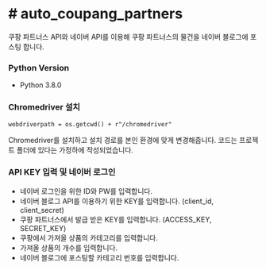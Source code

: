 # # auto_coupang_partners
쿠팡 파트너스 API와 네이버 API를 이용해 쿠팡 파트너스의 물건을 네이버 블로그에 포스팅 합니다.

### Python Version
* Python 3.8.0

### Chromedriver 설치

```
webdriverpath = os.getcwd() + r"/chromedriver"
```
Chromedriver를 설치하고 설치 경로를 본인 환경에 맞게 변경해줍니다.
코드는 프로젝트 폴더에 있다는 가정하에 작성되었습니다.

### API KEY 입력 및 네이버 로그인
  - 네이버 로그인을 위한 ID와 PW를 입력합니다.
  - 네이버 블로그 API를 이용하기 위한 KEY를 입력합니다. (client_id, client_secret)
  - 쿠팡 파트너스에서 발급 받은 KEY를 입력합니다. (ACCESS_KEY, SECRET_KEY)
  - 쿠팡에서 가져올 상품의 카테고리를 입력합니다.
  - 가져올 상품의 개수를 입력합니다.
  - 네이버 블로그에 포스팅할 카테고리 번호를 입력합니다.
  
